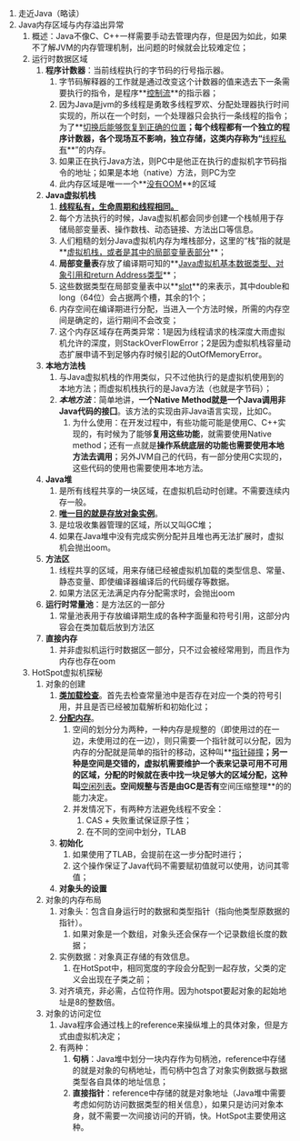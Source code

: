 1. 走近Java（略读）
2. Java内存区域与内存溢出异常
    1. 概述：Java不像C、C++一样需要手动去管理内存，但是因为如此，如果不了解JVM的内存管理机制，出问题的时候就会比较难定位；
    2. 运行时数据区域
        1. **程序计数器**：当前线程执行的字节码的行号指示器。
            1. 字节码解释器的工作就是通过改变这个计数器的值来选去下一条需要执行的指令，是程序**<u>控制流</u>**的指示器；
            2. 因为Java是jvm的多线程是勇敢多线程罗欢、分配处理器执行时间实现的，所以在一个时刻，一个处理器只会执行一条线程的指令；为了**<u>切换后能够恢复到正确的位置</u>**；每个线程都有一个独立的程序计数器，各个现场互不影响，独立存储，这类内存称为“**<u>线程私有</u>**”的内存。
            3. 如果正在执行Java方法，则PC中是他正在执行的虚拟机字节码指令的地址；如果是本地（native）方法，则PC为空
            4. 此内存区域是唯一一个**<u>没有OOM</u>**的区域
        2. **Java虚拟机栈**
            1. **<u>线程私有，生命周期和线程相同。</u>**
            2. 每个方法执行的时候，Java虚拟机都会同步创建一个栈帧用于存储局部变量表、操作数栈、动态链接、方法出口等信息。
            3. 人们粗糙的划分Java虚拟机内存为堆栈部分，这里的“栈”指的就是**<u>虚拟机栈，或者是其中的局部变量表部分</u>**；
            4. **局部变量表**存放了编译期可知的**<u>Java虚拟机基本数据类型、对象引用和return Address类型</u>**；
            5. 这些数据类型在局部变量表中以**<u>slot</u>**的来表示，其中double和long（64位）会占据两个槽，其余的1个；
            6. 内存空间在编译期进行分配，当进入一个方法时候，所需的内存空间是确定的，运行期间不会改变；
            7. 这个内存区域存在两类异常：1是因为线程请求的栈深度大雨虚拟机允许的深度，则StackOverFlowError；2是因为虚拟机栈容量动态扩展申请不到足够内存时候引起的OutOfMemoryError。
        3. **本地方法栈**
            1. 与Java虚拟机栈的作用类似，只不过他执行的是虚拟机使用到的本地方法；而虚拟机栈执行的是Java方法（也就是字节码）；
            2. ***本地方法***：简单地讲，**一个Native Method就是一个Java调用非Java代码的接囗**。该方法的实现由非Java语言实现，比如C。
                1. 为什么使用：在开发过程中，有些功能可能是使用C、C++实现的，有时候为了能够**复用这些功能**，就需要使用Native method；还有一点就是**操作系统底层的功能也需要使用本地方法去调用**；另外JVM自己的代码，有一部分使用C实现的，这些代码的使用也需要使用本地方法。
        4. **Java堆**
            1. 是所有线程共享的一块区域，在虚拟机启动时创建。不需要连续内存一般。
            2. **<u>唯一目的就是存放对象实例</u>**。
            3. 是垃圾收集器管理的区域，所以又叫GC堆；
            4. 如果在Java堆中没有完成实例分配并且堆也再无法扩展时，虚拟机会抛出oom。
        5. **方法区**
            1. 线程共享的区域，用来存储已经被虚拟机加载的类型信息、常量、静态变量、即使编译器编译后的代码缓存等数据。
            2. 如果方法区无法满足内存分配需求时，会抛出oom
        6. **运行时常量池**：是方法区的一部分
            1. 常量池表用于存放编译期生成的各种字面量和符号引用，这部分内容会在类加载后放到方法区
        7. **直接内存**
            1. 并非虚拟机运行时数据区一部分，只不过会被经常用到，而且作为内存也存在oom
    3. HotSpot虚拟机探秘
        1. 对象的创建
            1. **<u>类加载检查</u>**。首先去检查常量池中是否存在对应一个类的符号引用，并且是否已经被加载解析和初始化过；
            2. **<u>分配内存</u>**。
                1. 空间的划分分为两种，一种内存是规整的（即使用过的在一边，未使用过的在一边），则只需要一个指针就可以分配，因为内存的分配就是简单的指针的移动，这种叫**<u>指针碰撞</u>**；另一种是空间是交错的，虚拟机需要维护一个表来记录可用不可用的区域，分配的时候就在表中找一块足够大的区域分配，这种叫**<u>空闲列表</u>**。空间规整与否是由GC是否有**空间压缩整理**的的能力决定。
                2. 并发情况下，有两种方法避免线程不安全：
                    1. CAS + 失败重试保证原子性；
                    2. 在不同的空间中划分，TLAB
            3. **初始化**
                1. 如果使用了TLAB，会提前在这一步分配时进行；
                2. 这个操作保证了Java代码不需要赋初值就可以使用，访问其零值；
            4. **对象头的设置**
        2. 对象的内存布局
            1. 对象头：包含自身运行时的数据和类型指针（指向他类型原数据的指针）。
                1. 如果对象是一个数组，对象头还会保存一个记录数组长度的数据；
            2. 实例数据：对象真正存储的有效信息。
                1. 在HotSpot中，相同宽度的字段会分配到一起存放，父类的定义会出现在子类之前；
            3. 对齐填充，非必需，占位符作用。因为hotspot要起对象的起始地址是8的整数倍。
        3. 对象的访问定位
            1. Java程序会通过栈上的reference来操纵堆上的具体对象，但是方式由虚拟机决定；
            2. 有两种：
                1. **句柄**：Java堆中划分一块内存作为句柄池，reference中存储的就是对象的句柄地址，而句柄中包含了对象实例数据与数据类型各自具体的地址信息；
                2. **直接指针**：reference中存储的就是对象地址（Java堆中需要考虑如何防访问数据类型的相关信息），如果只是访问对象本身，就不需要一次间接访问的开销，快。HotSpot主要使用这种。